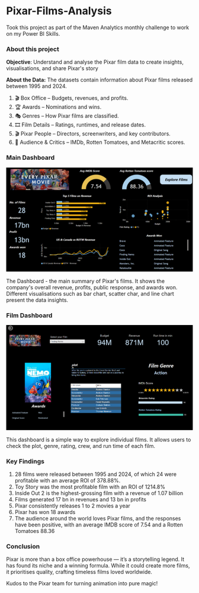 # Pixar-Films-Analysis

Took this project as part of the Maven Analytics monthly challenge to work on my Power BI Skills. 

### About this project

**Objective**: Understand and analyse the Pixar film data to create insights, visualisations, and share Pixar's story

**About the Data:** The datasets contain information about Pixar films released between 1995 and 2024.

1. 🎬 Box Office – Budgets, revenues, and profits.
2. 🏆 Awards – Nominations and wins.
3. 🎭 Genres – How Pixar films are classified.
4. 🎞 Film Details – Ratings, runtimes, and release dates.
5. 🎬 Pixar People – Directors, screenwriters, and key contributors.
6. 🍿 Audience & Critics – IMDb, Rotten Tomatoes, and Metacritic scores.

### Main Dashboard

![dashboard](https://github.com/vibvinit/Pixar-Films-Analysis/blob/main/Main%20Dashboard%20Summary.png)

The Dashboard - the main summary of Pixar's films. It shows the company's overall revenue, profits, public response, and awards won. Different visualisations such as bar chart, scatter char, and line chart present the data insights.

### Film Dashboard

![dashboard](https://github.com/vibvinit/Pixar-Films-Analysis/blob/main/Dashboard%20Film.png)

This dashboard is a simple way to explore individual films. It allows users to check the plot, genre, rating, crew, and run time of each film.

### Key Findings

 1. 28 films were released between 1995 and 2024, of which 24 were profitable with an average ROI of 378.88%.
 2. Toy Story was the most profitable film with an ROI of 1214.8%
 3. Inside Out 2 is the highest-grossing film with a revenue of 1.07 billion
 4. Films generated 17 bn in revenues and 13 bn in profits
 5. Pixar consistently releases 1 to 2 movies a year
 6. Pixar has won 18 awards
 7. The audience around the world loves Pixar films, and the responses have been positive, with an average IMDB score of 7.54 and a Rotten Tomatoes 88.36

### Conclusion

Pixar is more than a box office powerhouse — it’s a storytelling legend. It has found its niche and a winning formula. While it could create more films, it prioritises quality, crafting timeless films loved worldwide.

Kudos to the Pixar team for turning animation into pure magic!

